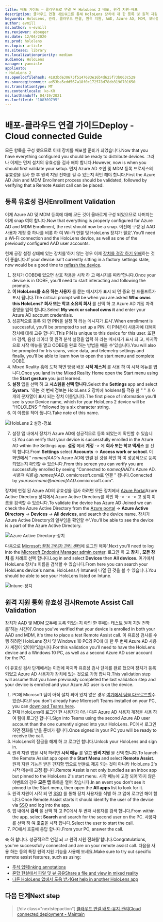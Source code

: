 ```yaml
---
title: 배포 가이드 – 클라우드로 연결 된 HoloLens 2 배포, 원격 지원-배포
description: 클라우드 연결 네트워크를 통해 HoloLens 장치에 대 한 등록 및 원격 지원의 유효성을 검사 하는 방법을 알아봅니다.
keywords: HoloLens, 관리, 클라우드 연결, 원격 지원, AAD, Azure AD, MDM, 모바일 장치 관리
author: evmill
ms.author: v-evmill
ms.reviewer: aboeger
ms.date: 12/04/2020
ms.prod: hololens
ms.topic: article
ms.sitesec: library
ms.localizationpriority: medium
audience: HoloLens
manager: yannisle
appliesto:
- HoloLens 2
ms.openlocfilehash: 4183bde30673f5147683e16b4d625f73b063c529
ms.sourcegitcommit: ad53ba5edd567a18f0c172578d78db3190701650
ms.translationtype: MT
ms.contentlocale: ko-KR
ms.lasthandoff: 04/19/2021
ms.locfileid: "108309795"
---
```

# <a name="deploy---cloud-connected-guide"></a><span data-ttu-id="f21ce-104">배포-클라우드 연결 가이드</span><span class="sxs-lookup"><span data-stu-id="f21ce-104">Deploy - Cloud connected Guide</span></span>

<span data-ttu-id="f21ce-105">모든 항목을 구성 했으므로 이제 장치를 배포할 준비가 되었습니다.</span><span class="sxs-lookup"><span data-stu-id="f21ce-105">Now that you have everything configured you should be ready to distribute devices.</span></span> <span data-ttu-id="f21ce-106">그러나 이제는 먼저 설치의 유효성을 검사 해야 합니다.</span><span class="sxs-lookup"><span data-stu-id="f21ce-106">However, now is when you should first validate your setup.</span></span> <span data-ttu-id="f21ce-107">먼저 Azure AD 조인 및 MDM 등록 프로세스의 유효성을 검사 한 후 원격 지원 전화를 걸 수 있는지 확인 해야 합니다.</span><span class="sxs-lookup"><span data-stu-id="f21ce-107">First the Azure AD Join and MDM Enrollment process should be validated, followed by verifying that a Remote Assist call can be placed.</span></span>

## <a name="enrollment-validation"></a><span data-ttu-id="f21ce-108">등록 유효성 검사</span><span class="sxs-lookup"><span data-stu-id="f21ce-108">Enrollment Validation</span></span>

<span data-ttu-id="f21ce-109">이제 Azure AD 및 MDM 등록에 대해 모든 것이 올바르게 구성 되었으므로 나머지는 이제 snap 여야 합니다.</span><span class="sxs-lookup"><span data-stu-id="f21ce-109">Now that everything is properly configured for Azure AD and MDM Enrollment, the rest should now be a snap.</span></span> <span data-ttu-id="f21ce-110">이전에 구성 된 AAD 사용자 계정 중 하나를 비롯 하 여 Wi-Fi 연결 및 HoloLens 장치가 필요&#39;.</span><span class="sxs-lookup"><span data-stu-id="f21ce-110">You&#39;ll need a Wi-Fi connection and the HoloLens device, as well as one of the previously configured AAD user accounts.</span></span>

<span data-ttu-id="f21ce-111">현재 공장 설정 상태에 있는 장치를&#39;하지 않는 경우 이제 [장치를 경감 하기 위해](https://docs.microsoft.com/hololens/hololens-recovery#clean-reflash-the-device)하는 것이 좋습니다.</span><span class="sxs-lookup"><span data-stu-id="f21ce-111">If your device isn&#39;t currently sitting in a factory settings state, now would be a good time to [reflash the device](https://docs.microsoft.com/hololens/hololens-recovery#clean-reflash-the-device).</span></span>

1. <span data-ttu-id="f21ce-112">장치가 OOBE에 있으면 상호 작용을 시작 하 고 메시지를 따라&#39;합니다.</span><span class="sxs-lookup"><span data-stu-id="f21ce-112">Once your device is in OOBE, you&#39;ll need to start interacting and following the prompts.</span></span> 
1. <span data-ttu-id="f21ce-113">**이 HoloLens를 소유 하는 사용자** 를 묻는 메시지가 표시 되 면 중요 한 프롬프트가 표시 됩니다.</span><span class="sxs-lookup"><span data-stu-id="f21ce-113">The critical prompt will be when you are asked **Who owns this HoloLens?**</span></span> <span data-ttu-id="f21ce-114">**회사 또는 학교 소유의 회사** 를 선택 하 고 Azure AD 계정 자격 증명을 입력 합니다.</span><span class="sxs-lookup"><span data-stu-id="f21ce-114">Select **My work or school owns it** and enter your Azure AD account credentials.</span></span>
1. <span data-ttu-id="f21ce-115">성공적으로 등록 되 면 PIN을 설정 하 라는 메시지가 표시&#39;.</span><span class="sxs-lookup"><span data-stu-id="f21ce-115">When enrollment is successful, you&#39;ll be prompted to set up a PIN.</span></span> <span data-ttu-id="f21ce-116">이 PIN은이 사용자에 대해이 장치에 대해 고유 합니다.</span><span class="sxs-lookup"><span data-stu-id="f21ce-116">This PIN is unique to this device for this user.</span></span> <span data-ttu-id="f21ce-117">또한 Iri 검색, 음성 데이터 및 원격 분석 설정을 입력 하 라는 메시지가 표시 되 고, 마지막으로 시작 메뉴를 열고 OOBE를 완료 하는 방법을 배울 수&#39;있습니다.</span><span class="sxs-lookup"><span data-stu-id="f21ce-117">You will also be prompted for Iris scans, voice data, and telemetry settings and finally, you&#39;ll be able to learn how to open the start menu and complete OOBE.</span></span>
1. <span data-ttu-id="f21ce-118">Mixed Reality 홈에 도착 하면 방금 배운 **시작 제스처** 를 사용 하 여 시작 메뉴를 엽니다.</span><span class="sxs-lookup"><span data-stu-id="f21ce-118">Once you land in the Mixed Reality Home open the Start menu using the **Start gesture** you just learned.</span></span>
1. <span data-ttu-id="f21ce-119">**설정** 앱을 선택 하 고 **시스템을 선택 합니다.**</span><span class="sxs-lookup"><span data-stu-id="f21ce-119">Select the **Settings** app and select **System.**</span></span> <span data-ttu-id="f21ce-120">&#39;하는 첫 번째 정보는 HoloLens 2 장치에 hololens를 적용 한 &quot; &quot; 후 6 개의 문자열이 표시 되는 장치 이름입니다.</span><span class="sxs-lookup"><span data-stu-id="f21ce-120">The first piece of information you&#39;ll see is your Device name, which for your HoloLens 2 device will be &quot;HOLOLENS-&quot; followed by a six character string.</span></span>
1. <span data-ttu-id="f21ce-121">이 이름을 적어 둡니다.</span><span class="sxs-lookup"><span data-stu-id="f21ce-121">Take note of this name.</span></span>

![HoloLens 2 설정-정보](./images/hololens2-settings-about.jpg)

7. <span data-ttu-id="f21ce-123">설정 앱 내에서 장치가 Azure AD에 성공적으로 등록 되었는지 확인할 수 있습니다.</span><span class="sxs-lookup"><span data-stu-id="f21ce-123">You can verify that your device is successfully enrolled in the Azure AD within the Settings app.</span></span> <span data-ttu-id="f21ce-124">**설정** 에서 **계정**  ->  에 **회사 또는 학교 액세스** 를 선택 합니다.</span><span class="sxs-lookup"><span data-stu-id="f21ce-124">From **Settings** select **Accounts** -> **Access work or school**.</span></span> <span data-ttu-id="f21ce-125">이 화면에서 &quot; _nameofAAD_&#39;s Azure AD에 연결 된 것을 확인 하 여 성공적으로 등록 되었는지 확인할 수 있습니다.</span><span class="sxs-lookup"><span data-stu-id="f21ce-125">From this screen you can verify you are successfully enrolled by seeing &quot;Connected to _nameofAAD_&#39;s Azure AD.</span></span> <span data-ttu-id="f21ce-126">_사용자 이름_ @ _nameofAAD_. onmicrosoft.com로 연결 &quot; 됩니다.</span><span class="sxs-lookup"><span data-stu-id="f21ce-126">Connected by _yourusername_@_nameofAAD_.onmicrosoft.com&quot;.</span></span>


<span data-ttu-id="f21ce-127">장치에 연결 된 Azure AD의 유효성을 검사 하려면 모든 장치에서 [Azure Portal](https://portal.azure.com/#home)Azure Active Directory 장치에서 Azure Active Directory를 확인 하  ->    ->    ->  고 장치 이름을 검색할 수 있습니다.</span><span class="sxs-lookup"><span data-stu-id="f21ce-127">To validate the device has Azure AD Joined we can check the Azure Active Directory from the [Azure portal](https://portal.azure.com/#home) -> **Azure Active Directory** -> **Devices** -> **All devices**, and search the device name.</span></span> <span data-ttu-id="f21ce-128">장치가 Azure Active Directory의 일부임을 확인할 수&#39;.</span><span class="sxs-lookup"><span data-stu-id="f21ce-128">You&#39;ll be able to see the device is a part of the Azure Active Directory.</span></span>


![Azure Active Directory-장치](./images/aad-enrollment.png)

<span data-ttu-id="f21ce-130">다음으로 [Microsoft 끝점 관리자 관리 센터](https://endpoint.microsoft.com/#home)에 로그인 해야&#39;.</span><span class="sxs-lookup"><span data-stu-id="f21ce-130">Next you&#39;ll need to log into the [Microsoft Endpoint Manager admin center](https://endpoint.microsoft.com/#home).</span></span> <span data-ttu-id="f21ce-131">로그인 하 고 **장치** , **모든 장치** 를 차례로 선택 합니다.</span><span class="sxs-lookup"><span data-stu-id="f21ce-131">Log in and select **Devices** then **All devices**.</span></span> <span data-ttu-id="f21ce-132">여기에서 HoloLens 장치&#39;s 이름을 검색할 수 있습니다.</span><span class="sxs-lookup"><span data-stu-id="f21ce-132">From here you can search your HoloLens device&#39;s name.</span></span> <span data-ttu-id="f21ce-133">HoloLens가 Intune에 나열 된 것을 볼 수 있습니다.</span><span class="sxs-lookup"><span data-stu-id="f21ce-133">You should be able to see your HoloLens listed on Intune.</span></span>

![Intune-장치](./images/endpoint-all-devices-enrolled.png)

## <a name="remote-assist-call-validation"></a><span data-ttu-id="f21ce-135">원격 지원 통화 유효성 검사</span><span class="sxs-lookup"><span data-stu-id="f21ce-135">Remote Assist Call Validation</span></span>

<span data-ttu-id="f21ce-136">장치가 AAD 및 MDM 모두에 등록 되었는지 확인 한 후에는 테스트 원격 지원 전화를&#39;하는 시간이&#39;.</span><span class="sxs-lookup"><span data-stu-id="f21ce-136">Once you&#39;ve verified that your device is enrolled in both your AAD and MDM, it&#39;s time to place a test Remote Assist call.</span></span> <span data-ttu-id="f21ce-137">이 유효성 검사를 수행 하려면 HoloLens 장치 및 Windows 10 PC와 PC에 대 한 두 번째 Azure AD 사용자 계정이 있어야&#39;있습니다.</span><span class="sxs-lookup"><span data-stu-id="f21ce-137">For this validation you&#39;ll need to have the HoloLens device and a Windows 10 PC, as well as a second Azure AD user account for the PC.</span></span>

<span data-ttu-id="f21ce-138">이 유효성 검사 단계에서는 이전에 마지막 유효성 검사 단계를 완료 했으며 장치가 등록 되었고 Azure AD 사용자가 장치에 있는 것으로 가정 합니다.</span><span class="sxs-lookup"><span data-stu-id="f21ce-138">This validation step will assume that you have previously completed the last validation step and your device is enrolled and your Azure AD user is on the device.</span></span>


1. <span data-ttu-id="f21ce-139">PC에 Microsoft 팀이 아직 설치 되어 있지 않은 경우 [여기에서 팀을 다운로드할](https://www.microsoft.com/microsoft-365/microsoft-teams/download-app)수 있습니다.</span><span class="sxs-lookup"><span data-stu-id="f21ce-139">If you don't already have Microsoft Teams installed on your PC, you can [download Teams here](https://www.microsoft.com/microsoft-365/microsoft-teams/download-app).</span></span>
2. <span data-ttu-id="f21ce-140">현재 HoloLens에 로그인 한 사용자가 아닌 다른 Azure AD 사용자 계정을 사용 하 여 팀에 로그인 합니다.</span><span class="sxs-lookup"><span data-stu-id="f21ce-140">Sign into Teams using the second  Azure AD user account than the one currently signed into your HoloLens.</span></span> <span data-ttu-id="f21ce-141">PC에서 로그인 하면 전화를 받을 준비가 됩니다.</span><span class="sxs-lookup"><span data-stu-id="f21ce-141">Once signed in your PC you will be ready to receive the call.</span></span>
3. <span data-ttu-id="f21ce-142">HoloLens의 잠금을 해제 하 고 로그인 합니다.</span><span class="sxs-lookup"><span data-stu-id="f21ce-142">Unlock your HoloLens and sign in.</span></span>
4. <span data-ttu-id="f21ce-143">원격 지원 앱을 시작 하려면 **시작 메뉴** 를 열고 **원격 지원** 을 선택 합니다.</span><span class="sxs-lookup"><span data-stu-id="f21ce-143">To launch the Remote Assist app open the **Start Menu** and select **Remote Assist**.</span></span> <span data-ttu-id="f21ce-144">원격 지원 기능은 받은 편지함 앱으로 번들로 제공 되는 것이 아니라 HoloLens 2&#39;s 시작 메뉴에 고정 됩니다.</span><span class="sxs-lookup"><span data-stu-id="f21ce-144">Remote Assist is not only bundled as an inbox app but pinned to the HoloLens 2&#39;s start menu.</span></span> <span data-ttu-id="f21ce-145">시작 메뉴에 고정 되어&#39;하지 않은 이벤트의 경우 **모든 앱** 목록을 열어 찾습니다.</span><span class="sxs-lookup"><span data-stu-id="f21ce-145">In an event you don&#39;t see it pinned to the Start menu, then open the **All apps** list to look for it.</span></span>
5. <span data-ttu-id="f21ce-146">원격 지원이 시작 되 면 [SSO](https://docs.microsoft.com/azure/active-directory/manage-apps/what-is-single-sign-on) 를 통해 장치 사용자를 식별 하 고 앱에 로그인 해야 합니다.</span><span class="sxs-lookup"><span data-stu-id="f21ce-146">Once Remote Assist starts it should identify the user of the device via [SSO](https://docs.microsoft.com/azure/active-directory/manage-apps/what-is-single-sign-on) and log into the app.</span></span>
6. <span data-ttu-id="f21ce-147">앱 내에서 **검색** 을 선택 하 고 PC에서 두 번째 사용자를 검색 합니다.</span><span class="sxs-lookup"><span data-stu-id="f21ce-147">From within the app, select **Search** and search for the second user on the PC.</span></span> <span data-ttu-id="f21ce-148">사용자를 선택 하 여 호출을 시작 합니다.</span><span class="sxs-lookup"><span data-stu-id="f21ce-148">Select the user to start the call.</span></span>
7. <span data-ttu-id="f21ce-149">PC에서 호출에 응답 합니다.</span><span class="sxs-lookup"><span data-stu-id="f21ce-149">From your PC, answer the call.</span></span>

<span data-ttu-id="f21ce-150">축 하 합니다. 성공적으로 연결 되 고 원격 지원 전화를&#39;합니다.</span><span class="sxs-lookup"><span data-stu-id="f21ce-150">Congratulations, you&#39;ve successfully connected and are on your remote assist call.</span></span> <span data-ttu-id="f21ce-151">다음을 사용 하는 등의 특정 원격 지원 기능을 사용해 보세요.</span><span class="sxs-lookup"><span data-stu-id="f21ce-151">Make sure to try out specific remote assist features, such as using:</span></span>

- [<span data-ttu-id="f21ce-152">주석 입력</span><span class="sxs-lookup"><span data-stu-id="f21ce-152">Inking annotations</span></span>](https://docs.microsoft.com/dynamics365/mixed-reality/remote-assist/add-annotations-hololens)
- [<span data-ttu-id="f21ce-153">혼합 현실에서 파일 및 뷰 공유</span><span class="sxs-lookup"><span data-stu-id="f21ce-153">Share a file and view in mixed reality</span></span>](https://docs.microsoft.com/dynamics365/mixed-reality/remote-assist/display-save-files)
- [<span data-ttu-id="f21ce-154">다른 HoloLens 앱에서 도움 받기</span><span class="sxs-lookup"><span data-stu-id="f21ce-154">Get help in another HoloLens app</span></span>](https://docs.microsoft.com/dynamics365/mixed-reality/remote-assist/get-help-hololens-app-hololens)

## <a name="next-step"></a><span data-ttu-id="f21ce-155">다음 단계</span><span class="sxs-lookup"><span data-stu-id="f21ce-155">Next step</span></span>

> [!div class="nextstepaction"]
> [<span data-ttu-id="f21ce-156">클라우드 연결 배포-유지 관리</span><span class="sxs-lookup"><span data-stu-id="f21ce-156">Cloud connected deployment - Maintain</span></span>](hololens2-cloud-connected-maintain.md)